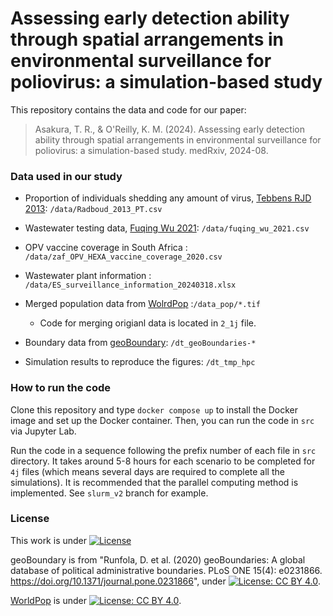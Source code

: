 # Assessing early detection ability through spatial arrangements in environmental surveillance for poliovirus: a simulation-based study

This repository contains the data and code for our paper:
> Asakura, T. R., & O'Reilly, K. M. (2024). Assessing early detection ability through spatial arrangements in environmental surveillance for poliovirus: a simulation-based study. medRxiv, 2024-08.

### Data used in our study
- Proportion of individuals shedding any amount of virus, [Tebbens RJD 2013](https://doi.org/10.1111/risa.12031):
`/data/Radboud_2013_PT.csv`
- Wastewater testing data, [Fuqing Wu 2021](https://doi.org/10.1016/j.watres.2021.117400):
`/data/fuqing_wu_2021.csv`

- OPV vaccine coverage in South Africa
: `/data/zaf_OPV_HEXA_vaccine_coverage_2020.csv`

- Wastewater plant information
: `/data/ES_surveillance_information_20240318.xlsx`

- Merged population data from [WolrdPop](https://www.worldpop.org/)
:`/data_pop/*.tif`
    - Code for merging origianl data is located in `2_1j` file.

- Boundary data from [geoBoundary](https://www.geoboundaries.org/):
`/dt_geoBoundaries-*`

- Simulation results to reproduce the figures: `/dt_tmp_hpc`

### How to run the code
Clone this repository and type `docker compose up` to
install the Docker image and set up the Docker container.
Then, you can run the code in `src` via Jupyter Lab.

Run the code in a sequence following the prefix number of each file in `src` directory.
It takes around 5-8 hours for each scenario to be completed for `4j` files
(which means several days are required to complete all the simulations).
It is recommended that the parallel computing method is implemented. See `slurm_v2` branch for example.

### License
This work is under [![License](http://img.shields.io/badge/license-MIT-brightgreen.svg?style=flat)](LICENSE)

geoBoundary is from "Runfola, D. et al. (2020) geoBoundaries: A global database of political administrative boundaries. PLoS ONE 15(4): e0231866. https://doi.org/10.1371/journal.pone.0231866", under [![License: CC BY 4.0](https://img.shields.io/badge/License-CC_BY_4.0-lightgrey.svg)](https://creativecommons.org/licenses/by/4.0/).

[WorldPop](https://www.worldpop.org/) is under [![License: CC BY 4.0](https://img.shields.io/badge/License-CC_BY_4.0-lightgrey.svg)](https://creativecommons.org/licenses/by/4.0/).